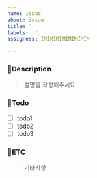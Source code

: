 ```yaml
---
name: issue
about: issue
title: ''
labels: ''
assignees: IMIMIMIMIMIMIMIM

---
```


### 📃Description
> 설명을 작성해주세요

### 📌Todo
- [ ] todo1
- [ ] todo2
- [ ] todo3

### 📝ETC
> 기타사항
